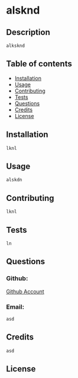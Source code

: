 
  # alsknd
    
  ## Description
    alksknd
  ## Table of contents
  - [Installation](#install)
  - [Usage](#usage)
  - [Contributing](#contribute)
  - [Tests](#tests)
  - [Questions](#questions)
  - [Credits](#credits)
  - [License](#license)

  ## Installation <a id="install"></a>
    lknl
    
    
    
    
  ## Usage <a id="usage"></a>
    alskdn
  ## Contributing <a id="contribute"></a>
    lknl
    
    
    
    
  ## Tests <a id="tests"></a>
    ln
  ## Questions <a id="questions"></a>
  ###  Github: 
  [Github Account](https://github.com/climbingryan)
  ###  Email: 
    asd
  ## Credits <a id="credits"></a>
    asd
  ## License <a id="license"></a>
    

